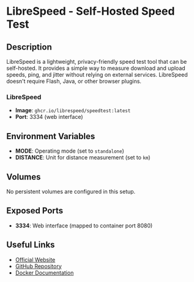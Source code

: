 # LibreSpeed - Self-Hosted Speed Test

## Description

LibreSpeed is a lightweight, privacy-friendly speed test tool that can be self-hosted. It provides a simple way to measure download and upload speeds, ping, and jitter without relying on external services. LibreSpeed doesn't require Flash, Java, or other browser plugins.

### LibreSpeed

- **Image**: `ghcr.io/librespeed/speedtest:latest`
- **Port**: 3334 (web interface)

## Environment Variables

- **MODE**: Operating mode (set to `standalone`)
- **DISTANCE**: Unit for distance measurement (set to `km`)

## Volumes

No persistent volumes are configured in this setup.

## Exposed Ports

- **3334**: Web interface (mapped to container port 8080)

## Useful Links

- [Official Website](https://librespeed.org/)
- [GitHub Repository](https://github.com/librespeed/speedtest)
- [Docker Documentation](https://github.com/librespeed/speedtest/wiki/Docker-container)
